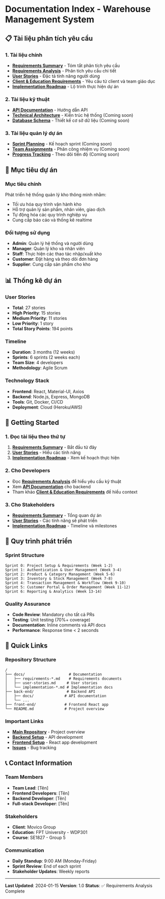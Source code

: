 # Documentation Index - Warehouse Management System

## 📋 Tài liệu phân tích yêu cầu

### 1. Tài liệu chính
- **[Requirements Summary](requirements-summary.md)** - Tóm tắt phân tích yêu cầu
- **[Requirements Analysis](requirements-analysis.md)** - Phân tích yêu cầu chi tiết
- **[User Stories](user-stories.md)** - Đặc tả tính năng người dùng
- **[Client & Education Requirements](client-education-requirements.md)** - Yêu cầu từ client và team giáo dục
- **[Implementation Roadmap](implementation-roadmap.md)** - Lộ trình thực hiện dự án

### 2. Tài liệu kỹ thuật
- **[API Documentation](../back-end/docs/SUPPLIER_PRODUCT_MANAGEMENT.md)** - Hướng dẫn API
- **[Technical Architecture](technical-architecture.md)** - Kiến trúc hệ thống (Coming soon)
- **[Database Schema](database-schema.md)** - Thiết kế cơ sở dữ liệu (Coming soon)

### 3. Tài liệu quản lý dự án
- **[Sprint Planning](sprint-planning.md)** - Kế hoạch sprint (Coming soon)
- **[Team Assignments](team-assignments.md)** - Phân công nhiệm vụ (Coming soon)
- **[Progress Tracking](progress-tracking.md)** - Theo dõi tiến độ (Coming soon)

## 🎯 Mục tiêu dự án

### Mục tiêu chính
Phát triển hệ thống quản lý kho thông minh nhằm:
- Tối ưu hóa quy trình vận hành kho
- Hỗ trợ quản lý sản phẩm, nhân viên, giao dịch
- Tự động hóa các quy trình nghiệp vụ
- Cung cấp báo cáo và thống kê realtime

### Đối tượng sử dụng
- **Admin**: Quản lý hệ thống và người dùng
- **Manager**: Quản lý kho và nhân viên
- **Staff**: Thực hiện các thao tác nhập/xuất kho
- **Customer**: Đặt hàng và theo dõi đơn hàng
- **Supplier**: Cung cấp sản phẩm cho kho

## 📊 Thống kê dự án

### User Stories
- **Total**: 27 stories
- **High Priority**: 15 stories
- **Medium Priority**: 11 stories
- **Low Priority**: 1 story
- **Total Story Points**: 194 points

### Timeline
- **Duration**: 3 months (12 weeks)
- **Sprints**: 6 sprints (2 weeks each)
- **Team Size**: 4 developers
- **Methodology**: Agile Scrum

### Technology Stack
- **Frontend**: React, Material-UI, Axios
- **Backend**: Node.js, Express, MongoDB
- **Tools**: Git, Docker, CI/CD
- **Deployment**: Cloud (Heroku/AWS)

## 🚀 Getting Started

### 1. Đọc tài liệu theo thứ tự
1. **[Requirements Summary](requirements-summary.md)** - Bắt đầu từ đây
2. **[User Stories](user-stories.md)** - Hiểu các tính năng
3. **[Implementation Roadmap](implementation-roadmap.md)** - Xem kế hoạch thực hiện

### 2. Cho Developers
- Đọc **[Requirements Analysis](requirements-analysis.md)** để hiểu yêu cầu kỹ thuật
- Xem **[API Documentation](../back-end/docs/SUPPLIER_PRODUCT_MANAGEMENT.md)** cho backend
- Tham khảo **[Client & Education Requirements](client-education-requirements.md)** để hiểu context

### 3. Cho Stakeholders
- **[Requirements Summary](requirements-summary.md)** - Tổng quan dự án
- **[User Stories](user-stories.md)** - Các tính năng sẽ phát triển
- **[Implementation Roadmap](implementation-roadmap.md)** - Timeline và milestones

## 📝 Quy trình phát triển

### Sprint Structure
```
Sprint 0: Project Setup & Requirements (Week 1-2)
Sprint 1: Authentication & User Management (Week 3-4)
Sprint 2: Product & Category Management (Week 5-6)
Sprint 3: Inventory & Stock Management (Week 7-8)
Sprint 4: Transaction Management & Workflow (Week 9-10)
Sprint 5: Customer Portal & Order Management (Week 11-12)
Sprint 6: Reporting & Analytics (Week 13-14)
```

### Quality Assurance
- **Code Review**: Mandatory cho tất cả PRs
- **Testing**: Unit testing (70%+ coverage)
- **Documentation**: Inline comments và API docs
- **Performance**: Response time < 2 seconds

## 🔗 Quick Links

### Repository Structure
```
/
├── docs/                    # Documentation
│   ├── requirements-*.md    # Requirements documents
│   ├── user-stories.md     # User stories
│   └── implementation-*.md # Implementation docs
├── back-end/               # Backend API
│   ├── docs/              # API documentation
│   └── ...
├── front-end/             # Frontend React app
└── README.md              # Project overview
```

### Important Links
- **[Main Repository](../README.md)** - Project overview
- **[Backend Setup](../back-end/README.md)** - API development
- **[Frontend Setup](../front-end/README.md)** - React app development
- **[Issues](https://github.com/Tamnhhe/Warehouse-Management-System/issues)** - Bug tracking

## 📞 Contact Information

### Team Members
- **Team Lead**: [Tên]
- **Frontend Developers**: [Tên]
- **Backend Developer**: [Tên]
- **Full-stack Developer**: [Tên]

### Stakeholders
- **Client**: Movico Group
- **Education**: FPT University - WDP301
- **Course**: SE1827 - Group 5

### Communication
- **Daily Standup**: 9:00 AM (Monday-Friday)
- **Sprint Review**: End of each sprint
- **Stakeholder Updates**: Weekly reports

---

**Last Updated**: 2024-01-15
**Version**: 1.0
**Status**: ✅ Requirements Analysis Complete